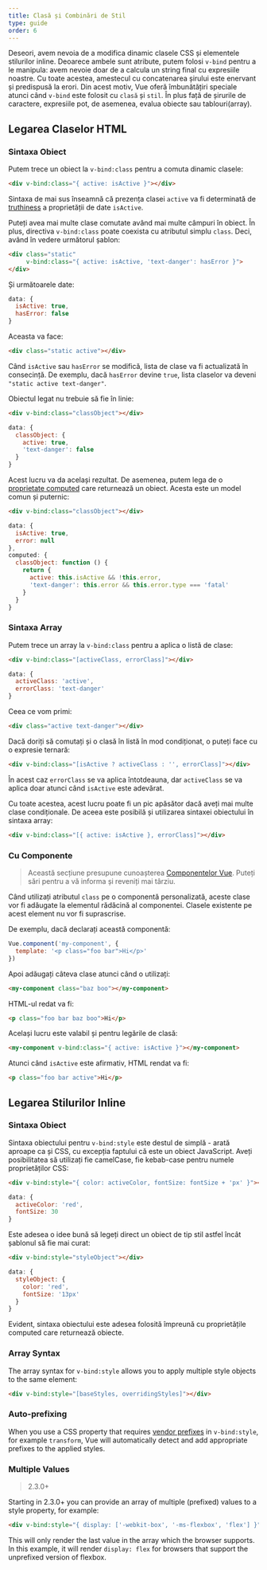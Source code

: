 ```yaml
---
title: Clasă și Combinări de Stil
type: guide
order: 6
---
```


Deseori, avem nevoia de a modifica dinamic clasele CSS și elementele stilurilor inline. Deoarece ambele sunt atribute, putem folosi `v-bind` pentru a le manipula: avem nevoie doar de a calcula un string final cu expresiile noastre. Cu toate acestea, amestecul cu concatenarea șirului este enervant și predispusă la erori. Din acest motiv, Vue oferă îmbunătățiri speciale atunci când `v-bind` este folosit cu `clasă` și `stil`. În plus față de șirurile de caractere, expresiile pot, de asemenea, evalua  obiecte sau tablouri(array).
 

## Legarea Claselor HTML

### Sintaxa Obiect

Putem trece un obiect la `v-bind:class` pentru a comuta dinamic clasele:

``` html
<div v-bind:class="{ active: isActive }"></div>
```

Sintaxa de mai sus înseamnă că prezența clasei `active` va fi determinată de [truthiness](https://developer.mozilla.org/en-US/docs/Glossary/Truthy) a proprietății de date `isActive`.

Puteți avea mai multe clase comutate având mai multe câmpuri în obiect. În plus, directiva `v-bind:class` poate coexista cu atributul simplu `class`. Deci, având în vedere următorul șablon:

``` html
<div class="static"
     v-bind:class="{ active: isActive, 'text-danger': hasError }">
</div>
```

Și următoarele date:

``` js
data: {
  isActive: true,
  hasError: false
}
```

Aceasta va face:

``` html
<div class="static active"></div>
```

Când `isActive` sau `hasError` se modifică, lista de clase va fi actualizată în consecință. De exemplu, dacă `hasError` devine `true`, lista claselor va deveni `"static active text-danger"`.

Obiectul legat nu trebuie să fie în linie:

``` html
<div v-bind:class="classObject"></div>
```
``` js
data: {
  classObject: {
    active: true,
    'text-danger': false
  }
}
```

Acest lucru va da același rezultat. De asemenea, putem lega de o [proprietate computed](computed.html) care returnează un obiect. Acesta este un model comun și puternic:

``` html
<div v-bind:class="classObject"></div>
```
``` js
data: {
  isActive: true,
  error: null
},
computed: {
  classObject: function () {
    return {
      active: this.isActive && !this.error,
      'text-danger': this.error && this.error.type === 'fatal'
    }
  }
}
```

### Sintaxa Array

Putem trece un array la `v-bind:class` pentru a aplica o listă de clase:

``` html
<div v-bind:class="[activeClass, errorClass]"></div>
```
``` js
data: {
  activeClass: 'active',
  errorClass: 'text-danger'
}
```

Ceea ce vom primi:

``` html
<div class="active text-danger"></div>
```

Dacă doriți să comutați și o clasă în listă în mod condiționat, o puteți face cu o expresie ternară:

``` html
<div v-bind:class="[isActive ? activeClass : '', errorClass]"></div>
```

În acest caz `errorClass` se va aplica întotdeauna, dar `activeClass` se va aplica doar atunci când `isActive` este adevărat.

Cu toate acestea, acest lucru poate fi un pic apăsător dacă aveți mai multe clase condiționale. De aceea este posibilă și utilizarea sintaxei obiectului în sintaxa array:

``` html
<div v-bind:class="[{ active: isActive }, errorClass]"></div>
```

### Cu Componente

> Această secțiune presupune cunoașterea [Componentelor Vue](components.html). Puteți sări pentru a vă informa și reveniți mai târziu.

Când utilizați atributul `class` pe o componentă personalizată, aceste clase vor fi adăugate la elementul rădăcină al componentei. Clasele existente pe acest element nu vor fi suprascrise.

De exemplu, dacă declarați această componentă:

``` js
Vue.component('my-component', {
  template: '<p class="foo bar">Hi</p>'
})
```

Apoi adăugați câteva clase atunci când o utilizați:

``` html
<my-component class="baz boo"></my-component>
```

HTML-ul redat va fi:

``` html
<p class="foo bar baz boo">Hi</p>
```

Același lucru este valabil și pentru legările de clasă:

``` html
<my-component v-bind:class="{ active: isActive }"></my-component>
```

Atunci când `isActive` este afirmativ, HTML rendat va fi:

``` html
<p class="foo bar active">Hi</p>
```

## Legarea Stilurilor Inline

### Sintaxa Obiect

Sintaxa obiectului pentru `v-bind:style` este destul de simplă - arată aproape ca și CSS, cu excepția faptului că este un obiect JavaScript. Aveți posibilitatea să utilizați fie camelCase, fie kebab-case pentru numele proprietăților CSS:

``` html
<div v-bind:style="{ color: activeColor, fontSize: fontSize + 'px' }"></div>
```
``` js
data: {
  activeColor: 'red',
  fontSize: 30
}
```

Este adesea o idee bună să legeți direct un obiect de tip stil astfel încât șablonul să fie mai curat:

``` html
<div v-bind:style="styleObject"></div>
```
``` js
data: {
  styleObject: {
    color: 'red',
    fontSize: '13px'
  }
}
```

Evident, sintaxa obiectului este adesea folosită împreună cu proprietățile computed care returnează obiecte.

### Array Syntax

The array syntax for `v-bind:style` allows you to apply multiple style objects to the same element:

``` html
<div v-bind:style="[baseStyles, overridingStyles]"></div>
```

### Auto-prefixing

When you use a CSS property that requires [vendor prefixes](https://developer.mozilla.org/en-US/docs/Glossary/Vendor_Prefix) in `v-bind:style`, for example `transform`, Vue will automatically detect and add appropriate prefixes to the applied styles.

### Multiple Values

> 2.3.0+

Starting in 2.3.0+ you can provide an array of multiple (prefixed) values to a style property, for example:

``` html
<div v-bind:style="{ display: ['-webkit-box', '-ms-flexbox', 'flex'] }"></div>
```

This will only render the last value in the array which the browser supports. In this example, it will render `display: flex` for browsers that support the unprefixed version of flexbox.
